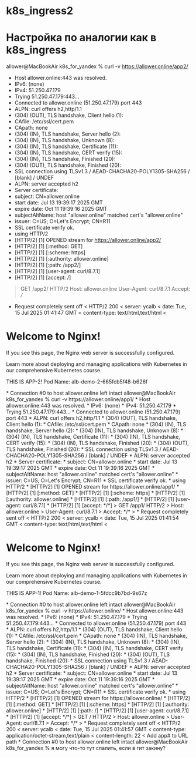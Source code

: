 # k8s_ingress2
# Настройка по аналогии как в k8s_ingress

allower@MacBookAir k8s_for_yandex % curl -v https://allower.online/app2/
* Host allower.online:443 was resolved.
* IPv6: (none)
* IPv4: 51.250.47.179
*   Trying 51.250.47.179:443...
* Connected to allower.online (51.250.47.179) port 443
* ALPN: curl offers h2,http/1.1
* (304) (OUT), TLS handshake, Client hello (1):
*  CAfile: /etc/ssl/cert.pem
*  CApath: none
* (304) (IN), TLS handshake, Server hello (2):
* (304) (IN), TLS handshake, Unknown (8):
* (304) (IN), TLS handshake, Certificate (11):
* (304) (IN), TLS handshake, CERT verify (15):
* (304) (IN), TLS handshake, Finished (20):
* (304) (OUT), TLS handshake, Finished (20):
* SSL connection using TLSv1.3 / AEAD-CHACHA20-POLY1305-SHA256 / [blank] / UNDEF
* ALPN: server accepted h2
* Server certificate:
*  subject: CN=allower.online
*  start date: Jul 13 19:39:17 2025 GMT
*  expire date: Oct 11 19:39:16 2025 GMT
*  subjectAltName: host "allower.online" matched cert's "allower.online"
*  issuer: C=US; O=Let's Encrypt; CN=R11
*  SSL certificate verify ok.
* using HTTP/2
* [HTTP/2] [1] OPENED stream for https://allower.online/app2/
* [HTTP/2] [1] [:method: GET]
* [HTTP/2] [1] [:scheme: https]
* [HTTP/2] [1] [:authority: allower.online]
* [HTTP/2] [1] [:path: /app2/]
* [HTTP/2] [1] [user-agent: curl/8.7.1]
* [HTTP/2] [1] [accept: */*]
> GET /app2/ HTTP/2
> Host: allower.online
> User-Agent: curl/8.7.1
> Accept: */*
> 
* Request completely sent off
< HTTP/2 200 
< server: ycalb
< date: Tue, 15 Jul 2025 01:41:47 GMT
< content-type: text/html,text/html
< 
<!DOCTYPE html>
<html lang="en">
<head>
    <meta charset="UTF-8">
    <meta name="viewport" content="width=device-width, initial-scale=1.0">
    <title>Welcome to Nginx</title>
</head>
<body>
    <h1>Welcome to Nginx!</h1>
    <p>If you see this page, the Nginx web server is successfully configured.</p>
    <p>Learn more about deploying and managing applications with Kubernetes in our comprehensive Kubernetes course.</p>
    <p>THIS IS APP-2! Pod Name: alb-demo-2-665fcb5f48-b626f</p>
</body>
</html>
* Connection #0 to host allower.online left intact
allower@MacBookAir k8s_for_yandex % curl -v https://allower.online/app1/
* Host allower.online:443 was resolved.
* IPv6: (none)
* IPv4: 51.250.47.179
*   Trying 51.250.47.179:443...
* Connected to allower.online (51.250.47.179) port 443
* ALPN: curl offers h2,http/1.1
* (304) (OUT), TLS handshake, Client hello (1):
*  CAfile: /etc/ssl/cert.pem
*  CApath: none
* (304) (IN), TLS handshake, Server hello (2):
* (304) (IN), TLS handshake, Unknown (8):
* (304) (IN), TLS handshake, Certificate (11):
* (304) (IN), TLS handshake, CERT verify (15):
* (304) (IN), TLS handshake, Finished (20):
* (304) (OUT), TLS handshake, Finished (20):
* SSL connection using TLSv1.3 / AEAD-CHACHA20-POLY1305-SHA256 / [blank] / UNDEF
* ALPN: server accepted h2
* Server certificate:
*  subject: CN=allower.online
*  start date: Jul 13 19:39:17 2025 GMT
*  expire date: Oct 11 19:39:16 2025 GMT
*  subjectAltName: host "allower.online" matched cert's "allower.online"
*  issuer: C=US; O=Let's Encrypt; CN=R11
*  SSL certificate verify ok.
* using HTTP/2
* [HTTP/2] [1] OPENED stream for https://allower.online/app1/
* [HTTP/2] [1] [:method: GET]
* [HTTP/2] [1] [:scheme: https]
* [HTTP/2] [1] [:authority: allower.online]
* [HTTP/2] [1] [:path: /app1/]
* [HTTP/2] [1] [user-agent: curl/8.7.1]
* [HTTP/2] [1] [accept: */*]
> GET /app1/ HTTP/2
> Host: allower.online
> User-Agent: curl/8.7.1
> Accept: */*
> 
* Request completely sent off
< HTTP/2 200 
< server: ycalb
< date: Tue, 15 Jul 2025 01:41:54 GMT
< content-type: text/html,text/html
< 
<!DOCTYPE html>
<html lang="en">
<head>
    <meta charset="UTF-8">
    <meta name="viewport" content="width=device-width, initial-scale=1.0">
    <title>Welcome to Nginx</title>
</head>
<body>
    <h1>Welcome to Nginx!</h1>
    <p>If you see this page, the Nginx web server is successfully configured.</p>
    <p>Learn more about deploying and managing applications with Kubernetes in our comprehensive Kubernetes course.</p>
    <p>THIS IS APP-1! Pod Name: alb-demo-1-5fdcc9b7bd-9s67z</p>
</body>
</html>
* Connection #0 to host allower.online left intact
allower@MacBookAir k8s_for_yandex % curl -v https://allower.online/     
* Host allower.online:443 was resolved.
* IPv6: (none)
* IPv4: 51.250.47.179
*   Trying 51.250.47.179:443...
* Connected to allower.online (51.250.47.179) port 443
* ALPN: curl offers h2,http/1.1
* (304) (OUT), TLS handshake, Client hello (1):
*  CAfile: /etc/ssl/cert.pem
*  CApath: none
* (304) (IN), TLS handshake, Server hello (2):
* (304) (IN), TLS handshake, Unknown (8):
* (304) (IN), TLS handshake, Certificate (11):
* (304) (IN), TLS handshake, CERT verify (15):
* (304) (IN), TLS handshake, Finished (20):
* (304) (OUT), TLS handshake, Finished (20):
* SSL connection using TLSv1.3 / AEAD-CHACHA20-POLY1305-SHA256 / [blank] / UNDEF
* ALPN: server accepted h2
* Server certificate:
*  subject: CN=allower.online
*  start date: Jul 13 19:39:17 2025 GMT
*  expire date: Oct 11 19:39:16 2025 GMT
*  subjectAltName: host "allower.online" matched cert's "allower.online"
*  issuer: C=US; O=Let's Encrypt; CN=R11
*  SSL certificate verify ok.
* using HTTP/2
* [HTTP/2] [1] OPENED stream for https://allower.online/
* [HTTP/2] [1] [:method: GET]
* [HTTP/2] [1] [:scheme: https]
* [HTTP/2] [1] [:authority: allower.online]
* [HTTP/2] [1] [:path: /]
* [HTTP/2] [1] [user-agent: curl/8.7.1]
* [HTTP/2] [1] [accept: */*]
> GET / HTTP/2
> Host: allower.online
> User-Agent: curl/8.7.1
> Accept: */*
> 
* Request completely sent off
< HTTP/2 200 
< server: ycalb
< date: Tue, 15 Jul 2025 01:41:57 GMT
< content-type: application/octet-stream,text/plain
< content-length: 22
< 
Add app# to URL path 
* Connection #0 to host allower.online left intact
allower@MacBookAir k8s_for_yandex %  
я могу что-то тут спалить, если в гит закину?
